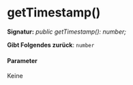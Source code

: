 # <a name="gettimestamp"></a>getTimestamp()






**Signatur:** _public getTimestamp(): number;_

**Gibt Folgendes zurück**: `number`





#### <a name="parameters"></a>Parameter
Keine


